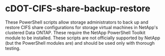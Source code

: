 # cDOT-CIFS-share-backup-restore
These PowerShell scripts allow storage administrators to back up and restore CIFS share configurations for storage virtual machines in NetApp's clustered Data ONTAP. These require the NetApp PowerShell Toolkit module to be installed. These scripts are not officially supported by NetApp (but the PowerShell modules are) and should be used only with thorough testing.
